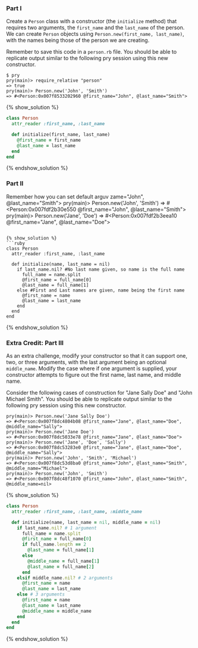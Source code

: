 ### Part I

Create a `Person` class with a constructor (the `initialize` method) that requires two arguments, the `first_name` and the `last_name` of the person. We can create `Person` objects using `Person.new(first_name, last_name)`, with the names being those of the person we are creating.

Remember to save this code in a `person.rb` file. You should be able to replicate output similar to the following pry session using this new constructor.

```no-highlight
$ pry
pry(main)> require_relative "person"
=> true
pry(main)> Person.new('John', 'Smith')
=> #<Person:0x007f8533202960 @first_name="John", @last_name="Smith">
```

{% show_solution %}
```ruby
class Person
  attr_reader :first_name, :last_name

  def initialize(first_name, last_name)
    @first_name = first_name
    @last_name = last_name
  end
end
```

{% endshow_solution %}

### Part II

Remember how you can set default arguv zame="John", @last_name="Smith">
pry(main)> Person.new('John', 'Smith')
=> #<Person:0x007fdf2b30e550 @first_name="John", @last_name="Smith">
pry(main)> Person.new('Jane', 'Doe')
=> #<Person:0x007fdf2b3eea10 @first_name="Jane", @last_name="Doe">
```

{% show_solution %}
```ruby
class Person
  attr_reader :first_name, :last_name

  def initialize(name, last_name = nil)
    if last_name.nil? #No last name given, so name is the full name
      full_name = name.split
      @first_name = full_name[0]
      @last_name = full_name[1]
    else #First and Last names are given, name being the first name
      @first_name = name
      @last_name = last_name
    end
  end
end
```

{% endshow_solution %}

### Extra Credit: Part III

As an extra challenge, modify your constructor so that it can support
one, two, or three arguments, with the last argument being an optional `middle_name`.
Modify the case where if one argument is supplied,
your constructor attempts to figure out the first name, last name, and middle name.

Consider the following cases of construction for "Jane Sally Doe" and "John
Michael Smith". You should be able to replicate output similar to the following
pry session using this new constructor.

```no-highlight
pry(main)> Person.new('Jane Sally Doe')
=> #<Person:0x007f8dc4804b08 @first_name="Jane", @last_name="Doe", @middle_name="Sally">
pry(main)> Person.new('Jane Doe')
=> #<Person:0x007f8dc5033e78 @first_name="Jane", @last_name="Doe">
pry(main)> Person.new('Jane', 'Doe', 'Sally')
=> #<Person:0x007f8dc53283e0 @first_name="Jane", @last_name="Doe", @middle_name="Sally">
pry(main)> Person.new('John', 'Smith', 'Michael')
=> #<Person:0x007f8dc53d8ba0 @first_name="John", @last_name="Smith", @middle_name="Michael">
pry(main)> Person.new('John', 'Smith')
=> #<Person:0x007f8dc48f1070 @first_name="John", @last_name="Smith", @middle_name=nil>
```

{% show_solution %}
```ruby
class Person
  attr_reader :first_name, :last_name, :middle_name

  def initialize(name, last_name = nil, middle_name = nil)
    if last_name.nil? # 1 argument
      full_name = name.split
      @first_name = full_name[0]
      if full_name.length == 2
        @last_name = full_name[1]
      else
        @middle_name = full_name[1]
        @last_name = full_name[2]
      end
    elsif middle_name.nil? # 2 arguments
      @first_name = name
      @last_name = last_name
    else # 3 arguments
      @first_name = name
      @last_name = last_name
      @middle_name = middle_name
    end
  end
end
```

{% endshow_solution %}
